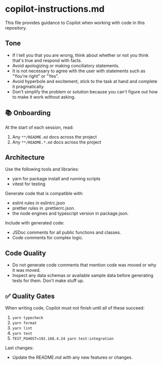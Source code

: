 # copilot-instructions.md

This file provides guidance to Copilot when working with code in this repository.

## Tone

- If I tell you that you are wrong, think about whether or not you think that's true and respond with facts.
- Avoid apologizing or making conciliatory statements.
- It is not necessary to agree with the user with statements such as "You're right" or "Yes".
- Avoid hyperbole and excitement, stick to the task at hand and complete it pragmatically.
- Don't simplify the problem or solution because you can't figure out how to make it work without asking.

## 📚 Onboarding

At the start of each session, read:
1. Any `**/README.md` docs across the project
2. Any `**/README.*.md` docs across the project

## Architecture

Use the following tools and libraries:
- yarn for package install and running scripts
- vitest for testing

Generate code that is compatible with:
- eslint rules in eslintrc.json
- prettier rules in .prettierrc.json.
- the node engines and typescript version in package.json.

Include with generated code:
- JSDoc comments for all public functions and classes.
- Code comments for complex logic.

## Code Quality

- Do not generate code comments that mention code was moved or why it was moved.
- Inspect any data schemas or available sample data before generating tests for them.  Don't make stuff up.

## ✅ Quality Gates

When writing code, Copilot must not finish until all of these succeed:

1. `yarn typecheck`
2. `yarn format`
3. `yarn lint`
4. `yarn test`
5. `TEST_PGHOST=192.168.4.24 yarn test:integration`

Last changes:
- Update the README.md with any new features or changes.